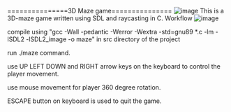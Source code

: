 
===============3D Maze game===============
![image](https://user-images.githubusercontent.com/105078353/225472234-5b94639c-109a-49b9-98f9-e5e242b25bd9.png)
This is a 3D-maze game written using SDL and raycasting in C. Workflow
![image](https://user-images.githubusercontent.com/105078353/225472768-3b4d413f-2d94-488f-8532-30328dc97565.png)

compile using "gcc -Wall -pedantic -Werror -Wextra -std=gnu89 *.c -lm -lSDL2 -lSDL2_image -o maze" in src directory of the project

run ./maze command.

use UP LEFT DOWN and RIGHT arrow keys on the keyboard to control the player movement.

use mouse movement for player 360 degree rotation.

ESCAPE button on keyboard is used to quit the game.
